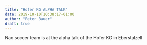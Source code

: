 ```yaml
---
title: "Hofer KG ALPHA TALK"
date: 2019-10-10T10:38:17+01:00
author: "Peter Bauer"
draft: true
---
```

Nao soccer team is at the alpha talk of the Hofer KG in Eberstalzell
